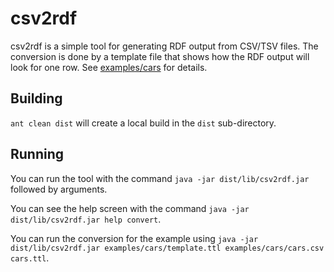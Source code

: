 csv2rdf
=======

csv2rdf is a simple tool for generating RDF output from CSV/TSV files. The conversion is done by a template file
that shows how the RDF output will look for one row. See [examples/cars](examples/cars) for details. 

Building
--------

`ant clean dist` will create a local build in the `dist` sub-directory.

Running
-------

You can run the tool with the command `java -jar dist/lib/csv2rdf.jar` followed by arguments.

You can see the help screen with the command `java -jar dist/lib/csv2rdf.jar help convert`.

You can run the conversion for the example using `java -jar dist/lib/csv2rdf.jar examples/cars/template.ttl examples/cars/cars.csv cars.ttl`. 